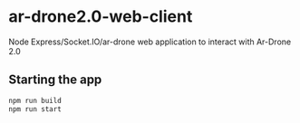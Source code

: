 # ar-drone2.0-web-client
Node Express/Socket.IO/ar-drone web application to interact with Ar-Drone 2.0

## Starting the app

```javascript
npm run build
npm run start
```
